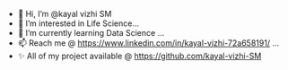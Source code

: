 - 👋 Hi, I’m @kayal vizhi SM
- 👀 I’m interested in Life Science...
- 🌱 I’m currently learning Data Science ...
- 📫 Reach me @ https://www.linkedin.com/in/kayal-vizhi-72a658191/ ...
- ✨ All of my project available @ https://github.com/kayal-vizhi-SM



<!---
kayal-vizhi-SM/kayal-vizhi-SM is a ✨ special ✨ repository because its `README.md` (this file) appears on your GitHub profile.
You can click the Preview link to take a look at your changes.
--->
